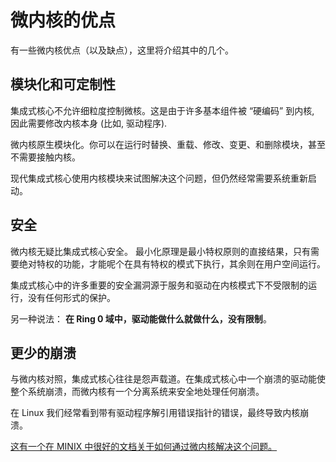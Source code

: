 微内核的优点
==========================

有一些微内核优点（以及缺点），这里将介绍其中的几个。

模块化和可定制性
------------------------------

集成式核心不允许细粒度控制微核。这是由于许多基本组件被 “硬编码” 到内核, 因此需要修改内核本身 (比如, 驱动程序).

微内核原生模块化。你可以在运行时替换、重载、修改、变更、和删除模块，甚至不需要接触内核。

现代集成式核心使用内核模块来试图解决这个问题，但仍然经常需要系统重新启动。

安全
--------

微内核无疑比集成式核心安全。 最小化原理是最小特权原则的直接结果，只有需要绝对特权的功能，才能呢个在具有特权的模式下执行，其余则在用户空间运行。

集成式核心中的许多重要的安全漏洞源于服务和驱动在内核模式下不受限制的运行，没有任何形式的保护。

另一种说法： **在 Ring 0 域中，驱动能做什么就做什么，没有限制**。

更少的崩溃
------------

与微内核对照，集成式核心往往是怨声载道。在集成式核心中一个崩溃的驱动能使整个系统崩溃，而微内核有一个分离系统来安全地处理任何崩溃。

在 Linux 我们经常看到带有驱动程序解引用错误指针的错误，最终导致内核崩溃。

[这有一个在 MINIX 中很好的文档关于如何通过微内核解决这个问题。]

[这有一个在 MINIX 中很好的文档关于如何通过微内核解决这个问题。]: http://wiki.minix3.org/doku.php?id=www:documentation:reliability
